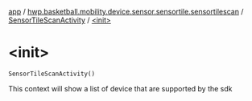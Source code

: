 [app](../../index.md) / [hwp.basketball.mobility.device.sensor.sensortile.sensortilescan](../index.md) / [SensorTileScanActivity](index.md) / [&lt;init&gt;](.)

# &lt;init&gt;

`SensorTileScanActivity()`

This context will show a list of device that are supported by the sdk

